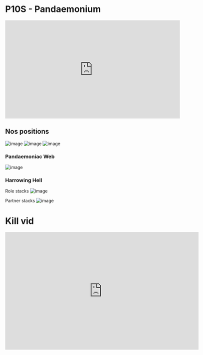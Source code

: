 # P10S - Pandaemonium 

<iframe width="560" height="315" src="https://www.youtube.com/embed/qwQoAAl9qsM" title="YouTube video player" frameborder="0" allow="accelerometer; autoplay; clipboard-write; encrypted-media; gyroscope; picture-in-picture; web-share" allowfullscreen></iframe>

## Nos positions
![image](https://github.com/rerevival/rerevival.github.io/assets/106151129/b0801a63-5a1c-4e8b-ba6c-7aba75520805)
![image](https://github.com/rerevival/rerevival.github.io/assets/106151129/71e3ff7d-3461-4d38-9ccc-451aa090101a)
![image](https://github.com/rerevival/rerevival.github.io/assets/106151129/a3753ff0-43d3-4128-adec-95e1e615f3b7)

### Pandaemoniac Web
![image](https://github.com/rerevival/rerevival.github.io/assets/113609072/2783bc13-ad68-472f-a6cc-0f4fae4876c9)

### Harrowing Hell

Role stacks
![image](https://github.com/rerevival/rerevival.github.io/assets/113609072/c8d10602-f234-4a6a-959b-0fe50f590e30)

Partner stacks
![image](https://github.com/rerevival/rerevival.github.io/assets/113609072/ef64c999-7550-415d-a2b6-b07729c805fe)


# Kill vid 
<iframe src="https://player.twitch.tv/?video=1846397965&parent=rerevival.github.io" frameborder="0" allowfullscreen="true" scrolling="no" height="378" width="620" autplay="false"></iframe>
